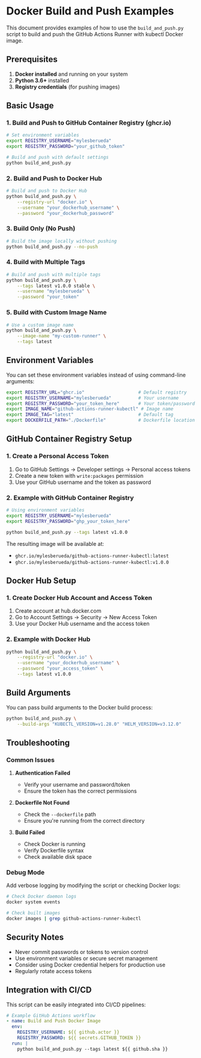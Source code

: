 # Docker Build and Push Examples

This document provides examples of how to use the `build_and_push.py` script to build and push the GitHub Actions Runner with kubectl Docker image.

## Prerequisites

1. **Docker installed** and running on your system
2. **Python 3.6+** installed
3. **Registry credentials** (for pushing images)

## Basic Usage

### 1. Build and Push to GitHub Container Registry (ghcr.io)

```bash
# Set environment variables
export REGISTRY_USERNAME="mylesberueda"
export REGISTRY_PASSWORD="your_github_token"

# Build and push with default settings
python build_and_push.py
```

### 2. Build and Push to Docker Hub

```bash
# Build and push to Docker Hub
python build_and_push.py \
    --registry-url "docker.io" \
    --username "your_dockerhub_username" \
    --password "your_dockerhub_password"
```

### 3. Build Only (No Push)

```bash
# Build the image locally without pushing
python build_and_push.py --no-push
```

### 4. Build with Multiple Tags

```bash
# Build and push with multiple tags
python build_and_push.py \
    --tags latest v1.0.0 stable \
    --username "mylesberueda" \
    --password "your_token"
```

### 5. Build with Custom Image Name

```bash
# Use a custom image name
python build_and_push.py \
    --image-name "my-custom-runner" \
    --tags latest
```

## Environment Variables

You can set these environment variables instead of using command-line arguments:

```bash
export REGISTRY_URL="ghcr.io"                    # Default registry
export REGISTRY_USERNAME="mylesberueda"          # Your username
export REGISTRY_PASSWORD="your_token_here"       # Your token/password
export IMAGE_NAME="github-actions-runner-kubectl" # Image name
export IMAGE_TAG="latest"                        # Default tag
export DOCKERFILE_PATH="./Dockerfile"            # Dockerfile location
```

## GitHub Container Registry Setup

### 1. Create a Personal Access Token

1. Go to GitHub Settings → Developer settings → Personal access tokens
2. Create a new token with `write:packages` permission
3. Use your GitHub username and the token as password

### 2. Example with GitHub Container Registry

```bash
# Using environment variables
export REGISTRY_USERNAME="mylesberueda"
export REGISTRY_PASSWORD="ghp_your_token_here"

python build_and_push.py --tags latest v1.0.0
```

The resulting image will be available at:
- `ghcr.io/mylesberueda/github-actions-runner-kubectl:latest`
- `ghcr.io/mylesberueda/github-actions-runner-kubectl:v1.0.0`

## Docker Hub Setup

### 1. Create Docker Hub Account and Access Token

1. Create account at hub.docker.com
2. Go to Account Settings → Security → New Access Token
3. Use your Docker Hub username and the access token

### 2. Example with Docker Hub

```bash
python build_and_push.py \
    --registry-url "docker.io" \
    --username "your_dockerhub_username" \
    --password "your_access_token" \
    --tags latest v1.0.0
```

## Build Arguments

You can pass build arguments to the Docker build process:

```bash
python build_and_push.py \
    --build-args "KUBECTL_VERSION=v1.28.0" "HELM_VERSION=v3.12.0"
```

## Troubleshooting

### Common Issues

1. **Authentication Failed**
   - Verify your username and password/token
   - Ensure the token has the correct permissions

2. **Dockerfile Not Found**
   - Check the `--dockerfile` path
   - Ensure you're running from the correct directory

3. **Build Failed**
   - Check Docker is running
   - Verify Dockerfile syntax
   - Check available disk space

### Debug Mode

Add verbose logging by modifying the script or checking Docker logs:

```bash
# Check Docker daemon logs
docker system events

# Check built images
docker images | grep github-actions-runner-kubectl
```

## Security Notes

- Never commit passwords or tokens to version control
- Use environment variables or secure secret management
- Consider using Docker credential helpers for production use
- Regularly rotate access tokens

## Integration with CI/CD

This script can be easily integrated into CI/CD pipelines:

```yaml
# Example GitHub Actions workflow
- name: Build and Push Docker Image
  env:
    REGISTRY_USERNAME: ${{ github.actor }}
    REGISTRY_PASSWORD: ${{ secrets.GITHUB_TOKEN }}
  run: |
    python build_and_push.py --tags latest ${{ github.sha }}
```
